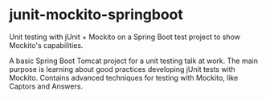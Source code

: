 # junit-mockito-springboot
Unit testing with jUnit + Mockito on a Spring Boot test project to show Mockito's capabilities.

A basic Spring Boot Tomcat project for a unit testing talk at work. 
The main purpose is learning about good practices developing jUnit tests with Mockito.
Contains advanced techniques for testing with Mockito, like Captors and Answers.
